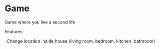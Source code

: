 # Game
Game where you live a second life

Features:

-Change location inside house (living room, bedroom, kitchen, bathroom)
